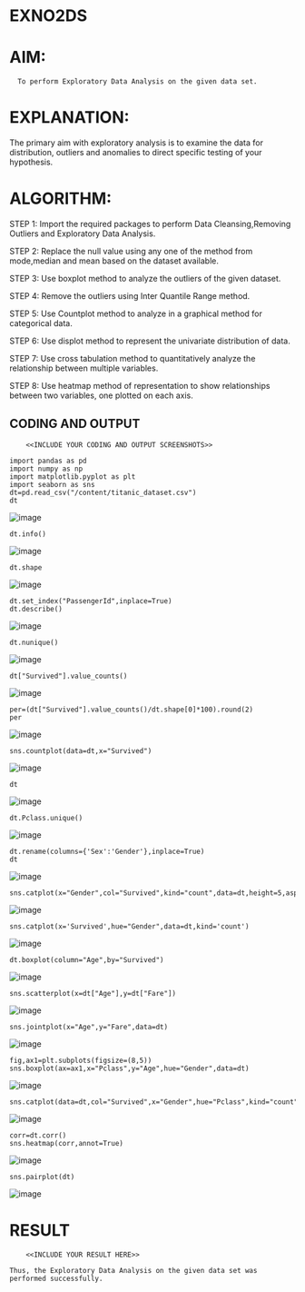 # EXNO2DS
# AIM:
      To perform Exploratory Data Analysis on the given data set.
      
# EXPLANATION:
  The primary aim with exploratory analysis is to examine the data for distribution, outliers and anomalies to direct specific testing of your hypothesis.
  
# ALGORITHM:
STEP 1: Import the required packages to perform Data Cleansing,Removing Outliers and Exploratory Data Analysis.

STEP 2: Replace the null value using any one of the method from mode,median and mean based on the dataset available.

STEP 3: Use boxplot method to analyze the outliers of the given dataset.

STEP 4: Remove the outliers using Inter Quantile Range method.

STEP 5: Use Countplot method to analyze in a graphical method for categorical data.

STEP 6: Use displot method to represent the univariate distribution of data.

STEP 7: Use cross tabulation method to quantitatively analyze the relationship between multiple variables.

STEP 8: Use heatmap method of representation to show relationships between two variables, one plotted on each axis.

## CODING AND OUTPUT
        <<INCLUDE YOUR CODING AND OUTPUT SCREENSHOTS>>
```
import pandas as pd
import numpy as np
import matplotlib.pyplot as plt
import seaborn as sns
dt=pd.read_csv("/content/titanic_dataset.csv")
dt
```
![image](https://github.com/user-attachments/assets/67192cb4-d87a-4e58-a6e6-d9546cfab66a)
```
dt.info()
```
![image](https://github.com/user-attachments/assets/fa89e61e-1fe0-4bce-bb03-5a6a650102c0)
```
dt.shape
```
![image](https://github.com/user-attachments/assets/a44a57ea-1915-4030-866b-2ceb1fd214f5)
```
dt.set_index("PassengerId",inplace=True)
dt.describe()
```
![image](https://github.com/user-attachments/assets/ab070be7-3d37-4c54-a9ad-4e6e858fadf3)
```
dt.nunique()
```
![image](https://github.com/user-attachments/assets/eb179d3c-fae9-435d-89a4-b8d6ba60a00f)
```
dt["Survived"].value_counts()
```
![image](https://github.com/user-attachments/assets/59feccd9-697f-48fe-bee0-104b2f23c771)
```
per=(dt["Survived"].value_counts()/dt.shape[0]*100).round(2)
per
```
![image](https://github.com/user-attachments/assets/c41cfa88-c080-4952-9b2b-9bbcac73315c)
```
sns.countplot(data=dt,x="Survived")
```
![image](https://github.com/user-attachments/assets/f82ed1f7-bb05-46ee-8cbd-02dacdc23cf5)
```
dt
```
![image](https://github.com/user-attachments/assets/512180bf-2146-41b4-ac9e-a9221718693e)
```
dt.Pclass.unique()
```
![image](https://github.com/user-attachments/assets/527e0eeb-1846-464b-bda8-39c0c7a4c8e3)
```
dt.rename(columns={'Sex':'Gender'},inplace=True)
dt
```
![image](https://github.com/user-attachments/assets/23335e18-621a-444d-8e35-d645f1a0aede)
```
sns.catplot(x="Gender",col="Survived",kind="count",data=dt,height=5,aspect=.7)
```
![image](https://github.com/user-attachments/assets/0cc0ff83-67a2-4b81-895d-8855aae1f38e)
```
sns.catplot(x='Survived',hue="Gender",data=dt,kind='count')
```
![image](https://github.com/user-attachments/assets/215e067f-5359-4135-9eee-b2789d13a4f2)
```
dt.boxplot(column="Age",by="Survived")
```
![image](https://github.com/user-attachments/assets/c087907c-61ea-4fe1-871d-78d2a7386e0c)
```
sns.scatterplot(x=dt["Age"],y=dt["Fare"])
```
![image](https://github.com/user-attachments/assets/4bbf7617-2f24-4742-b4cb-adf8fe18aa4f)
```
sns.jointplot(x="Age",y="Fare",data=dt)
```
![image](https://github.com/user-attachments/assets/231299d0-54ee-4c63-ac3c-4212b6f70501)
```
fig,ax1=plt.subplots(figsize=(8,5))
sns.boxplot(ax=ax1,x="Pclass",y="Age",hue="Gender",data=dt)
```
![image](https://github.com/user-attachments/assets/ea347369-84d3-4299-9f61-dd0f986fa3c1)
```
sns.catplot(data=dt,col="Survived",x="Gender",hue="Pclass",kind="count")
```
![image](https://github.com/user-attachments/assets/9c66a5a1-d63a-4d9e-aafe-142cec0ded97)
```
corr=dt.corr()
sns.heatmap(corr,annot=True)
```
![image](https://github.com/user-attachments/assets/fb6cd1c6-356a-42ce-9d48-a0a6fb094b49)
```
sns.pairplot(dt)
```
![image](https://github.com/user-attachments/assets/58a91c33-8743-43a3-8bdc-0357c484df7a)




















# RESULT
        <<INCLUDE YOUR RESULT HERE>>
```
Thus, the Exploratory Data Analysis on the given data set was performed successfully.
